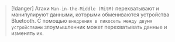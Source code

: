 
> [!danger] 
> Атаки `Man-in-the-Middle (MitM)` перехватывают и манипулируют данными, которыми обмениваются устройства Bluetooth. С помощью `внедрения в пикосеть между двумя устройствами` злоумышленник может перехватывать данные и изменять их.


